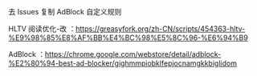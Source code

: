 去 Issues 复制 AdBlock 自定义规则

HLTV 阅读优化-改 ：https://greasyfork.org/zh-CN/scripts/454363-hltv-%E9%98%85%E8%AF%BB%E4%BC%98%E5%8C%96-%E6%94%B9


AdBlock ：https://chrome.google.com/webstore/detail/adblock-%E2%80%94-best-ad-blocker/gighmmpiobklfepjocnamgkkbiglidom
